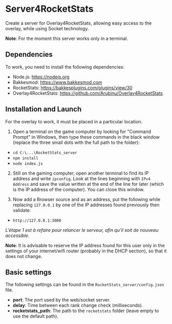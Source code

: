 # Server4RocketStats

Create a server for Overlay4RocketStats, allowing easy access to the overlay, while using Socket technology.

__Note__: For the moment this server works only in a terminal.

## Dependencies

To work, you need to install the following dependencies:
 - Node.js: https://nodejs.org
 - Bakkesmod: https://www.bakkesmod.com
 - RocketStats: https://bakkesplugins.com/plugins/view/30
 - Overlay4RocketStats: https://github.com/Arubinu/Overlay4RocketStats

## Installation and Launch

For the overlay to work, it must be placed in a particular location.

1. Open a terminal on the game computer by looking for "Command Prompt" in Windows, then type these commands in the black window (replace the three small dots with the full path to the folder):
 - `cd C:\...\RocketStats_server`
 - `npm install`
 - `node index.js`

2. Still on the gaming computer, open another terminal to find its IP address and write `ipconfig`.
Look at the lines beginning with `IPv4 Address` and save the value written at the end of the line for later (which is the IP address of the computer).
You can close this window.

3. Now add a Browser source and as an address, put the following while replacing `127.0.0.1` by one of the IP addresses found previously then validate:
 - `http://127.0.0.1:3000`

_L'étape 1 est à refaire pour relancer le serveur, afin qu'il soit de nouveau accessible._

__Note__: It is advisable to reserve the IP address found for this user only in the settings of your internet/wifi router (probably in the DHCP section), so that it does not change.

## Basic settings

The following settings can be found in the `RocketStats_server/config.json` file.

 - __port__: The port used by the web/socket server.
 - __delay__: Time between each rank change check (milliseconds).
 - __rocketstats_path__: The path to the `rocketstats` folder (leave empty to use the default path).
